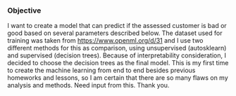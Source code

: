 ### Objective
I want to create a model that can predict if the assessed customer is bad or good based on several parameters described below. 
The dataset used for training was taken from https://www.openml.org/d/31 and I use two different methods for this as comparison, 
using unsupervised (autosklearn) and supervised (decision trees). Because of interpretability consideration, 
I decided to choose the decision trees as the final model. 
This is my first time to create the machine learning from end to end besides previous homeworks and lessons, 
so I am certain that there are so many flaws on my analysis and methods. Need input from this. Thank you.
